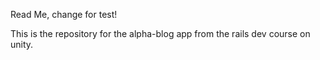 Read Me, change for test!

This is the repository for the alpha-blog app from the rails dev course on unity.